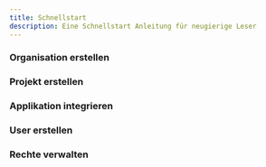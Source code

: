 ```yaml
---
title: Schnellstart
description: Eine Schnellstart Anleitung für neugierige Leser
---
```


### Organisation erstellen

### Projekt erstellen

### Applikation integrieren

### User erstellen

### Rechte verwalten